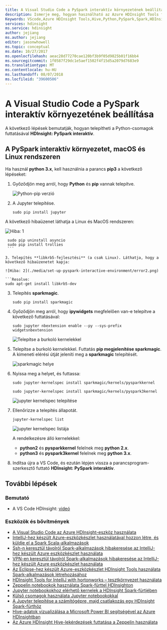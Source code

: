 ```yaml
---
title: A Visual Studio Code a PySpark interaktív környezetének beállítása az Azure HDInsight-eszközök –
description: Ismerje meg, hogyan használható az Azure HDInsight Tools for Visual Studio Code létrehozásához és elküldéséhez a lekérdezések és a parancsfájlokat.
Keywords: VScode,Azure HDInsight Tools,Hive,Python,PySpark,Spark,HDInsight,Hadoop,LLAP,Interactive Hive,Interactive Query
services: hdinsight
ms.service: hdinsight
author: jejiang
ms.author: jejiang
editor: jasonwhowell
ms.topic: conceptual
ms.date: 10/27/2017
ms.openlocfilehash: aeac28d77270cae120bf3b9f05d9825b01f16bb4
ms.sourcegitcommit: 1f0587f29dc1e5aef1502f4f15d5a2079d7683e9
ms.translationtype: MT
ms.contentlocale: hu-HU
ms.lasthandoff: 08/07/2018
ms.locfileid: "39600506"
---
```

# <a name="set-up-the-pyspark-interactive-environment-for-visual-studio-code"></a>A Visual Studio Code a PySpark interaktív környezetének beállítása

A következő lépések bemutatják, hogyan telepítheti a Python-csomagok futtatásával **HDInsight: PySpark interaktív**.


## <a name="set-up-the-pyspark-interactive-environment-on-macos-and-linux"></a>A PySpark interaktív környezetet, macOS és Linux rendszeren
Ha használ **python 3.x**, kell használnia a parancs **pip3** a következő lépéseket:

1. Győződjön meg arról, hogy **Python** és **pip** vannak telepítve.
 
    ![Python-pip verzió](./media/set-up-pyspark-interactive-environment/check-python-pip-version.png)

2.  A Jupyter telepítése.
    ```
    sudo pip install jupyter
    ```
   A következő hibaüzenet láthatja a Linux és MacOS rendszeren:

   ![Hiba: 1](./media/set-up-pyspark-interactive-environment/error1.png)

   ```Resolve:
    sudo pip uninstall asyncio
    sudo pip install trollies
    ```

3. Telepítés **libkrb5-fejlesztési** (a csak Linux). Láthatja, hogy a következő hibaüzenetet kapja:

   ![Hiba: 2](./media/set-up-pyspark-interactive-environment/error2.png)
       
   ```Resolve:
   sudo apt-get install libkrb5-dev 
   ```

3. Telepítés **sparkmagic**.
   ```
   sudo pip install sparkmagic
   ```

4. Győződjön meg arról, hogy **ipywidgets** megfelelően van-e telepítve a következő futtatásával:
   ```
   sudo jupyter nbextension enable --py --sys-prefix widgetsnbextension
   ```
   ![Telepítse a burkoló kernelekkel](./media/set-up-pyspark-interactive-environment/ipywidget-enable.png)
 

5. Telepítse a burkoló kernelekkel. Futtatás **pip megjelenítése sparkmagic**. A kimeneti elérési útját jeleníti meg a **sparkmagic** telepítését. 

    ![sparkmagic helye](./media/set-up-pyspark-interactive-environment/sparkmagic-location.png)
   
6. Nyissa meg a helyet, és futtassa:

   ```Python2
   sudo jupyter-kernelspec install sparkmagic/kernels/pysparkkernel   
   ```
   ```Python3
   sudo jupyter-kernelspec install sparkmagic/kernels/pyspark3kernel
   ```

   ![jupyter kernelspec telepítése](./media/set-up-pyspark-interactive-environment/jupyter-kernelspec-install.png)
7. Ellenőrizze a telepítés állapotát.

    ```
    jupyter-kernelspec list
    ```
    ![jupyter kernelspec listája](./media/set-up-pyspark-interactive-environment/jupyter-kernelspec-list.png)

    A rendelkezésre álló kernelekkel: 
    - **python2** és **pysparkkernel** felelnek meg **python 2.x**. 
    - **python3** és **pyspark3kernel** felelnek meg **python 3.x**. 

8. Indítsa újra a VS Code, és ezután lépjen vissza a parancsprogram-szerkesztő futtató **HDInsight: PySpark interaktív**.

## <a name="next-steps"></a>További lépések

### <a name="demo"></a>Bemutató
* A VS Code HDInsight: [videó](https://go.microsoft.com/fwlink/?linkid=858706)

### <a name="tools-and-extensions"></a>Eszközök és bővítmények
* [A Visual Studio Code az Azure HDInsight-eszköz használata](hdinsight-for-vscode.md)
* [IntelliJ-hez készült Azure-eszközkészlet használatával hozzon létre, és küldje el a Spark Scala-alkalmazások](spark/apache-spark-intellij-tool-plugin.md)
* [Ssh-n keresztül távolról Spark-alkalmazások hibakeresése az IntelliJ-hez készült Azure eszközkészlet használata](spark/apache-spark-intellij-tool-debug-remotely-through-ssh.md)
* [VPN-en keresztül távolról Spark-alkalmazások hibakeresése az IntelliJ-hez készült Azure eszközkészlet használata](spark/apache-spark-intellij-tool-plugin-debug-jobs-remotely.md)
* [Az Eclipse-hez készült Azure-eszközkészlet HDInsight Tools használata Spark-alkalmazások létrehozásához](spark/apache-spark-eclipse-tool-plugin.md)
* [HDInsight Tools for IntelliJ with hortonworks – tesztkörnyezet használata](hadoop/hdinsight-tools-for-intellij-with-hortonworks-sandbox.md)
* [Zeppelin notebookok használata Spark-fürttel HDInsighton](spark/apache-spark-zeppelin-notebook.md)
* [Jupyter notebookokhoz elérhető kernelek a HDInsight Spark-fürtjében](spark/apache-spark-jupyter-notebook-kernels.md)
* [Külső csomagok használata Jupyter notebookokkal](spark/apache-spark-jupyter-notebook-use-external-packages.md)
* [A Jupyter telepítése a számítógépre, majd csatlakozás egy HDInsight Spark-fürthöz](spark/apache-spark-jupyter-notebook-install-locally.md)
* [Hive-adatok vizualizálása a Microsoft Power BI segítségével az Azure HDInsightban](hadoop/apache-hadoop-connect-hive-power-bi.md)
* [Az Azure HDInsight Hive-lekérdezések futtatása a Zeppelin használata ](hdinsight-connect-hive-zeppelin.md)

